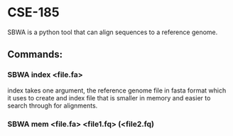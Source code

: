 # CSE-185
SBWA is a python tool that can align sequences to a reference genome.

## Commands:

### SBWA index <file.fa>
  index takes one argument, the reference genome file in fasta format which it uses to create and index file that is smaller in memory and easier to search through for alignments. 

### SBWA mem <file.fa> <file1.fq> (<file2.fq)

